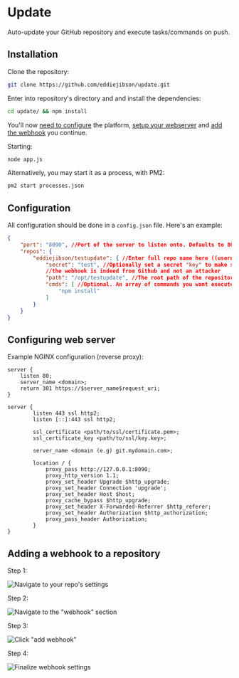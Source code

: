 # Update

Auto-update your GitHub repository and execute tasks/commands on push.

## Installation

Clone the repository:

```bash
git clone https://github.com/eddiejibson/update.git
```


Enter into repository's directory and and install the dependencies:
```bash 
cd update/ && npm install
```

You'll now [need to configure](#configuration) the platform, [setup your webserver](#configuring-web-server) and [add the webhook](#adding-a-webhook-to-a-repository) you continue.

Starting:

```bash
node app.js
```

Alternatively, you may start it as a process, with PM2:

```bash
pm2 start processes.json
```

## Configuration

All configuration should be done in a `config.json` file. Here's an example:

```json
{
    "port": "8090", //Port of the server to listen onto. Defaults to 8090
    "repos": {
        "eddiejibson/testupdate": { //Enter full repo name here ((username or organization)/repo)
            "secret": "test", //Optionally set a secret "key" to make sure 
            //the webhook is indeed from Github and not an attacker
            "path": "/opt/testupdate", //The root path of the repository stored on your local system
            "cmds": [ //Optional. An array of commands you want executed after pull
                "npm install"
            ]
        }
    }
}
```

## Configuring web server

Example NGINX configuration (reverse proxy):

```
server {
    listen 80;
    server_name <domain>;
    return 301 https://$server_name$request_uri;
}

server {
        listen 443 ssl http2;
        listen [::]:443 ssl http2;
	
        ssl_certificate <path/to/ssl/certificate.pem>;
        ssl_certificate_key <path/to/ssl/key.key>;

        server_name <domain (e.g) git.mydomain.com>;

        location / {
            proxy_pass http://127.0.0.1:8090;
            proxy_http_version 1.1;
            proxy_set_header Upgrade $http_upgrade;
            proxy_set_header Connection 'upgrade';
            proxy_set_header Host $host;
            proxy_cache_bypass $http_upgrade;
            proxy_set_header X-Forwarded-Referrer $http_referer;
            proxy_set_header Authorization $http_authorization;
            proxy_pass_header Authorization;
        }
}
```

## Adding a webhook to a repository

Step 1:

![Navigate to your repo's settings](https://i.jibson.me/768.png)

Step 2:

![Navigate to the "webhook" section](https://i.jibson.me/767.png)

Step 3:

![Click "add webhook"](https://i.jibson.me/288.png)

Step 4:

![Finalize webhook settings](https://i.jibson.me/825.png)